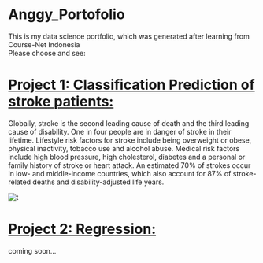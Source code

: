 # Anggy_Portofolio
<p>This is my data science portfolio, which was generated after learning from Course-Net Indonesia<br>
Please choose and see:</p>

# [Project 1: Classification Prediction of stroke patients:](https://github.com/Anggytriputra/Anggy_Portofolio/tree/main/Project_1)
Globally, stroke is the second leading cause of death and the third leading cause of disability. One in four people are in danger of stroke in their lifetime. Lifestyle risk factors for stroke include being overweight or obese, physical inactivity, tobacco use and alcohol abuse. Medical risk factors include high blood pressure, high cholesterol, diabetes and a personal or family history of stroke or heart attack. An estimated 70% of strokes occur in low- and middle-income countries, which also account for 87% of stroke-related deaths and disability-adjusted life years.

![t](https://github.com/Anggytriputra/Anggy_Portofolio/blob/main/Project_1/images/male-medical-figure-with-front-brain-highlighted.jpg)

# [Project 2: Regression:](https://github.com/Anggytriputra/Anggy_Portofolio/tree/main/project_2)
coming soon...
